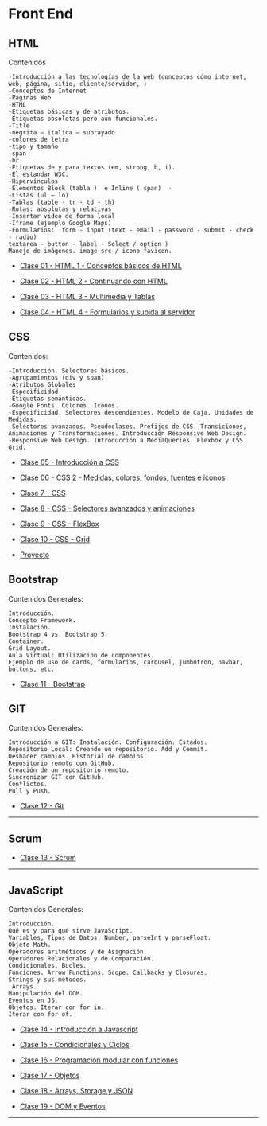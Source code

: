 # Front End

## HTML

Contenidos

```
-Introducción a las tecnologías de la web (conceptos cómo internet, web, página, sitio, cliente/servidor, ) 
-Conceptos de Internet
-Páginas Web
-HTML
-Etiquetas básicas y de atributos. 
-Etiquetas obsoletas pero aún funcionales.
-Title 
-negrita – italica – subrayado 
-colores de letra
-tipo y tamaño
-span 
-br
-Etiquetas de y para textos (em, strong, b, i).
-El estandar W3C.
-Hipervínculos 
-Elementos Block (tabla )  e Inline ( span)  -
-Listas (ul – lo)
-Tablas (table - tr - td - th) 
-Rutas: absolutas y relativas
-Insertar video de forma local
-Iframe (ejemplo Google Maps)
-Formularios:  form - input (text - email - password - submit - check - radio) 
textarea - button - label - Select / option )
Manejo de imágenes. image src / icono favicon.
```

- [Clase 01 - HTML 1 - Conceptos básicos de HTML](https://github.com/eugenia1984/CodoACodo-FS-Java/blob/main/front-end/clase-01.md)

- [Clase 02 - HTML 2 - Continuando con HTML](https://github.com/eugenia1984/CodoACodo-FS-Java/blob/main/front-end/clase-02.md)

- [Clase 03 - HTML 3 - Multimedia y Tablas](https://github.com/eugenia1984/CodoACodo-FS-Java/blob/main/front-end/clase-03.md)  

- [Clase 04 - HTML 4 - Formularios y subida al servidor](https://github.com/eugenia1984/CodoACodo-FS-Java/blob/main/front-end/clase-04.md)

## CSS

Contenidos:

```
-Introducción. Selectores básicos.
-Agrupamientos (div y span)
-Atributos Globales
-Especificidad
-Etiquetas semánticas.
-Google Fonts. Colores. Iconos.
-Especificidad. Selectores descendientes. Modelo de Caja. Unidades de Medidas.
-Selectores avanzados. Pseudoclases. Prefijos de CSS. Transiciones, Animaciones y Transformaciones. Introducción Responsive Web Design.
-Responsive Web Design. Introducción a MediaQueries. Flexbox y CSS Grid.
```

- [Clase 05 - Introducción a CSS](https://github.com/eugenia1984/CodoACodo-FS-Java/blob/main/front-end/clase-05.md)

- [Clase 06 - CSS 2 - Medidas, colores, fondos, fuentes e íconos](https://github.com/eugenia1984/CodoACodo-FS-Java/blob/main/front-end/clase-06.md)

- [Clase 7 - CSS](https://github.com/eugenia1984/CodoACodo-FS-Java/blob/main/front-end/clase-07.md)

- [Clase 8 - CSS - Selectores avanzados y animaciones](https://github.com/eugenia1984/CodoACodo-FS-Java/blob/main/front-end/clase-08.md)

- [Clase 9  - CSS - FlexBox](https://github.com/eugenia1984/CodoACodo-FS-Java/blob/main/front-end/clase-09.md)

- [Clase 10 - CSS - Grid](https://github.com/eugenia1984/CodoACodo-FS-Java/blob/main/front-end/clase-10.md)
    
- [Proyecto](https://github.com/eugenia1984/CodoACodo-FS-Java/blob/main/front-end/proyecto.md)

## Bootstrap

Contenidos Generales:

```
Introducción.
Concepto Framework.
Instalación.
Bootstrap 4 vs. Bootstrap 5.
Container.
Grid Layout.
Aula Virtual: Utilización de componentes.
Ejemplo de uso de cards, formularios, carousel, jumbotron, navbar, buttons, etc.
```

- [Clase 11 - Bootstrap](https://github.com/eugenia1984/CodoACodo-FS-Java/blob/main/front-end/clase-11.md)


## GIT

Contenidos Generales:

```
Introducción a GIT: Instalación. Configuración. Estados.
Repositorio Local: Creando un repositorio. Add y Commit.
Deshacer cambios. Historial de cambios.
Repositorio remoto con GitHub.
Creación de un repositorio remoto.
Sincronizar GIT con GitHub.
Conflictos.
Pull y Push.
```

- [Clase 12 - Git ](https://github.com/eugenia1984/CodoACodo-FS-Java/blob/main/front-end/clase-12.md)
  
--- 

## Scrum

- [Clase 13 - Scrum](https://github.com/eugenia1984/CodoACodo-FS-Java/blob/main/front-end/clase-13.md)

---


## JavaScript

Contenidos Generales:

```
Introducción.
Qué es y para qué sirve JavaScript.
Variables, Tipos de Datos, Number, parseInt y parseFloat.
Objeto Math.
Operadores aritméticos y de Asignación.
Operadores Relacionales y de Comparación.
Condicionales. Bucles.
Funciones. Arrow Functions. Scope. Callbacks y Closures.
Strings y sus métodos.
 Arrays.
Manipulación del DOM.
Eventos en JS.
Objetos. Iterar con for in.
Iterar con for of.
```

- [Clase 14 - Introducción a Javascript](https://github.com/eugenia1984/CodoACodo-FS-Java/blob/main/front-end/clase-14.md)

- [Clase 15 - Condicionales y Ciclos](https://github.com/eugenia1984/CodoACodo-FS-Java/blob/main/front-end/clase-15.md)

- [Clase 16 - Programación modular con
funciones](https://github.com/eugenia1984/CodoACodo-FS-Java/blob/main/front-end/clase-16.md)  

- [Clase 17 - Objetos](https://github.com/eugenia1984/CodoACodo-FS-Java/blob/main/front-end/clase-17.md)

- [Clase 18 - Arrays, Storage y JSON](https://github.com/eugenia1984/CodoACodo-FS-Java/blob/main/front-end/clase-18.md)    

- [Clase 19 - DOM y Eventos](https://github.com/eugenia1984/CodoACodo-FS-Java/blob/main/front-end/clase-19.md) 
  
--- 
